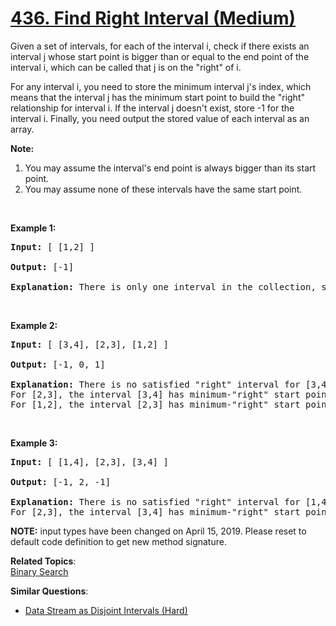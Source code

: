 # [436. Find Right Interval (Medium)](https://leetcode.com/problems/find-right-interval/)

<p>Given a set of intervals, for each of the interval i, check if there exists an interval j whose start point is bigger than or equal to the end point of the interval i, which can be called that j is on the "right" of i.</p>

<p>For any interval i, you need to store the minimum interval j's index, which means that the interval j has the minimum start point to build the "right" relationship for interval i. If the interval j doesn't exist, store -1 for the interval i. Finally, you need output the stored value of each interval as an array.</p>

<p><b>Note:</b></p>

<ol>
	<li>You may assume the interval's end point is always bigger than its start point.</li>
	<li>You may assume none of these intervals have the same start point.</li>
</ol>

<p>&nbsp;</p>

<p><b>Example 1:</b></p>

<pre><b>Input:</b> [ [1,2] ]

<b>Output:</b> [-1]

<b>Explanation:</b> There is only one interval in the collection, so it outputs -1.
</pre>

<p>&nbsp;</p>

<p><b>Example 2:</b></p>

<pre><b>Input:</b> [ [3,4], [2,3], [1,2] ]

<b>Output:</b> [-1, 0, 1]

<b>Explanation:</b> There is no satisfied "right" interval for [3,4].
For [2,3], the interval [3,4] has minimum-"right" start point;
For [1,2], the interval [2,3] has minimum-"right" start point.
</pre>

<p>&nbsp;</p>

<p><b>Example 3:</b></p>

<pre><b>Input:</b> [ [1,4], [2,3], [3,4] ]

<b>Output:</b> [-1, 2, -1]

<b>Explanation:</b> There is no satisfied "right" interval for [1,4] and [3,4].
For [2,3], the interval [3,4] has minimum-"right" start point.
</pre>

<p><strong>NOTE:</strong>&nbsp;input types have been changed on April 15, 2019. Please reset to default code definition to get new method signature.</p>

**Related Topics**:  
[Binary Search](https://leetcode.com/tag/binary-search/)

**Similar Questions**:

- [Data Stream as Disjoint Intervals (Hard)](https://leetcode.com/problems/data-stream-as-disjoint-intervals/)
